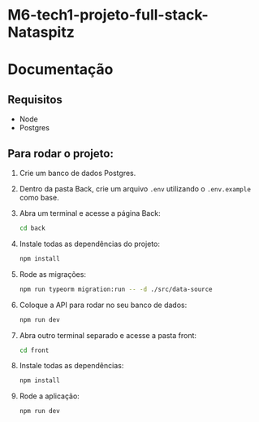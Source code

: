 # M6-tech1-projeto-full-stack-Nataspitz

# Documentação 

## Requisitos

- Node
- Postgres

## Para rodar o projeto:

1. Crie um banco de dados Postgres.

2. Dentro da pasta Back, crie um arquivo `.env` utilizando o `.env.example` como base.

3. Abra um terminal e acesse a página Back:

    ```bash
    cd back
    ```

4. Instale todas as dependências do projeto:

    ```bash
    npm install
    ```

5. Rode as migrações:

    ```bash
    npm run typeorm migration:run -- -d ./src/data-source
    ```

6. Coloque a API para rodar no seu banco de dados:

    ```bash
    npm run dev
    ```

7. Abra outro terminal separado e acesse a pasta front:

    ```bash
    cd front
    ```

8. Instale todas as dependências:

    ```bash
    npm install
    ```

9. Rode a aplicação:

    ```bash
    npm run dev
    ```
